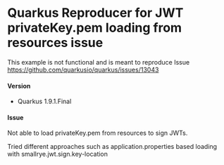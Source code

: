 # Quarkus Reproducer for JWT privateKey.pem loading from resources issue 

This example is not functional and is meant to reproduce Issue https://github.com/quarkusio/quarkus/issues/13043

#### Version

* Quarkus 1.9.1.Final

#### Issue

Not able to load privateKey.pem from resources to sign JWTs.

Tried different approaches such as application.properties based loading with smallrye.jwt.sign.key-location